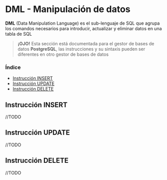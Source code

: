 # DML - Manipulación de datos
**DML** (Data Manipulation Language) es el sub-lenguaje de SQL que agrupa los comandos necesarios para introducir, actualizar y eliminar datos en una tabla de SQL
>**¡OJO!** Esta sección está documentada para el gestor de bases de datos **PostgreSQL**, las instrucciones y su sintaxis pueden ser diferentes en otro gestor de bases de datos

### Índice
 - [Instrucción INSERT](#instrucci%c3%b3n-insert)
 - [Instrucción UPDATE](#instrucci%c3%b3n-update)
 - [Instrucción DELETE](#instrucci%c3%b3n-delete)

## Instrucción INSERT
//TODO
## Instrucción UPDATE
//TODO
## Instrucción DELETE
//TODO
